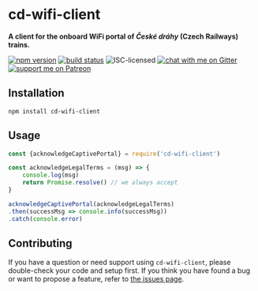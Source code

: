 # cd-wifi-client

**A client for the onboard WiFi portal of *České dráhy* (Czech Railways) trains.**

[![npm version](https://img.shields.io/npm/v/cd-wifi-client.svg)](https://www.npmjs.com/package/cd-wifi-client)
[![build status](https://api.travis-ci.org/derhuerst/cd-wifi-client.svg?branch=master)](https://travis-ci.org/derhuerst/cd-wifi-client)
![ISC-licensed](https://img.shields.io/github/license/derhuerst/cd-wifi-client.svg)
[![chat with me on Gitter](https://img.shields.io/badge/chat%20with%20me-on%20gitter-512e92.svg)](https://gitter.im/derhuerst)
[![support me on Patreon](https://img.shields.io/badge/support%20me-on%20patreon-fa7664.svg)](https://patreon.com/derhuerst)


## Installation

```shell
npm install cd-wifi-client
```


## Usage

```js
const {acknowledgeCaptivePortal} = require('cd-wifi-client')

const acknowledgeLegalTerms = (msg) => {
	console.log(msg)
	return Promise.resolve() // we always accept
}

acknowledgeCaptivePortal(acknowledgeLegalTerms)
.then(successMsg => console.info(successMsg))
.catch(console.error)
```


## Contributing

If you have a question or need support using `cd-wifi-client`, please double-check your code and setup first. If you think you have found a bug or want to propose a feature, refer to [the issues page](https://github.com/derhuerst/cd-wifi-client/issues).
